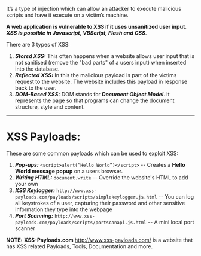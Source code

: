 It’s a type of injection which can allow an attacker to execute malicious scripts and have it execute on a victim’s machine. 

**A web application is vulnerable to XSS if it uses unsanitized user input**. 
***XSS is possible in Javascript, VBScript, Flash and CSS***.

There are 3 types of XSS:

1) ***Stored XSS:*** This often happens when a website allows user input that is not sanitised (remove the "bad parts" of a users input) when inserted into the database.
2) ***Reflected XSS:*** In this the malicious payload is part of the victims request to the website. The website includes this payload in response back to the user.
3) ***DOM-Based XSS:*** DOM stands for ***Document Object Model***. It represents the page so that programs can change the document structure, style and content. 

***
# XSS Payloads:

These are some common payloads which can be used to exploit XSS:

1) ***Pop-ups:*** `<script>alert(“Hello World”)</script>` -- Creates a **Hello World message popup** on a users browser.
2) ***Writing HTML:*** `document.write` -- Override the website's HTML to add your own
3) ***XSS Keylogger:*** 
`http://www.xss-payloads.com/payloads/scripts/simplekeylogger.js.html` -- You can log all keystrokes of a user, capturing their password and other sensitive information they type into the webpage
4) ***Port Scanning:*** 
`http://www.xss-payloads.com/payloads/scripts/portscanapi.js.html` -- A mini local port scanner

**NOTE:**  **XSS-Payloads.com** http://www.xss-payloads.com/ is a website that has XSS related Payloads, Tools, Documentation and more.

